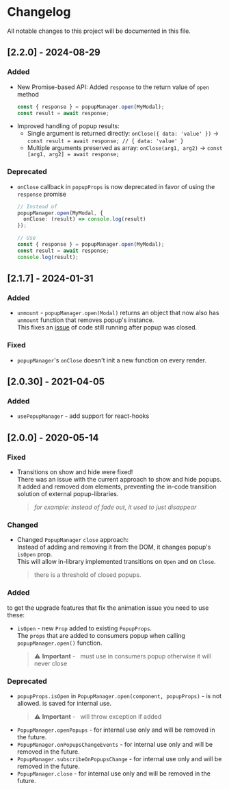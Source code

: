 # Changelog
All notable changes to this project will be documented in this file.


## [2.2.0] - 2024-08-29
### Added
- New Promise-based API: Added `response` to the return value of `open` method
  ```typescript
  const { response } = popupManager.open(MyModal);
  const result = await response;
  ```
- Improved handling of popup results:
  - Single argument is returned directly: `onClose({ data: 'value' })` → `const result = await response; // { data: 'value' }`
  - Multiple arguments preserved as array: `onClose(arg1, arg2)` → `const [arg1, arg2] = await response;`

### Deprecated
- `onClose` callback in `popupProps` is now deprecated in favor of using the `response` promise
  ```typescript
  // Instead of
  popupManager.open(MyModal, {
    onClose: (result) => console.log(result)
  });

  // Use
  const { response } = popupManager.open(MyModal);
  const result = await response;
  console.log(result);
  ```

## [2.1.7] - 2024-01-31
### Added
- `unmount` - `popupManager.open(Modal)` returns an object that now also has `unmount` function that removes popup's instance. <br>
  This fixes an [issue](https://github.com/wix-incubator/react-popup-manager/issues/19) of code still running after popup was closed.
### Fixed
- `popupManager`'s `onClose` doesn't init a new function on every render.

## [2.0.30] - 2021-04-05
### Added
- `usePopupManager` - add support for react-hooks

## [2.0.0] - 2020-05-14
### Fixed
- Transitions on show and hide were fixed! <br>
  There was an issue with the current approach to show and hide popups.<br>
  It added and removed dom elements, preventing the in-code transition solution of external popup-libraries.<br>
  ><i>for example: instead of fade out, it used to just disappear</i>
### Changed
- Changed `PopupManager` `close` approach:<br>
  Instead of adding and removing it from the DOM, it changes popup's `isOpen` prop.<br>
  This will allow in-library implemented transitions on `Open` and on `Close`.<br>
  > there is a threshold of closed popups.
### Added
to get the upgrade features that fix the animation issue you need to use these:
- `isOpen` - new `Prop` added to existing `PopupProps`. <br>
  The `props` that are added to consumers popup when calling `popupManager.open()` function.<br>
 
  >:warning:&nbsp;**Important** - &nbsp; must use in consumers popup otherwise it will never close

### Deprecated
- `popupProps.isOpen` in `PopupManager.open(component, popupProps)`  - is not allowed. is saved for internal use.
  >:warning:&nbsp;**Important** - &nbsp; will throw exception if added
- `PopupManager.openPopups`  - for internal use only and will be removed in the future.
- `PopupManager.onPopupsChangeEvents`  - for internal use  only and will be removed in the future.
- `PopupManager.subscribeOnPopupsChange`  - for internal use  only and will be removed in the future.
- `PopupManager.close`  - for internal use  only and will be removed in the future.
